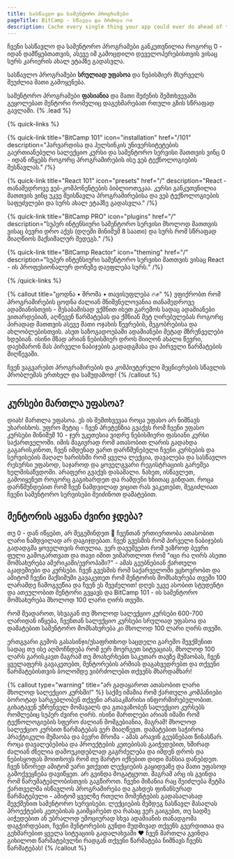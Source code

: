 ```yaml
---
title: სასწავლო და სამენტორო პროგრამები
pageTitle: BitCamp - სწავლა და ბრძოლა 🔥✊
description: Cache every single thing your app could ever do ahead of time, so your code never even has to run at all.
---
```


ჩვენი სასწავლო და სამენტორო პროგრამები განკუთვნილია როგორც 0 - იდან დამწყებთათვის, ასევე იმ გამოცდილი დეველოპერებისთვის ვისაც სურს კარიერის ახალ ეტაპზე გადასვლა. 

სასწავლო პროგრამები **სრულიად უფასოა** და ნებისმიერ მსურველს შეუძლია მათი გამოყენება. 

სამენტორო პროგრამები **ფასიანია** და მათი შეძენის შემთხვევაში გეყოლებათ მენტორი რომელიც დაგეხმარებათ რთული გზის სწრაფად გავლაში. 
{% .lead %}

{% quick-links %}

{% quick-link title="BitCamp 101" icon="installation" href="/101" description="ჰარვარდისა და ჰელსინკის უნივერსიტეტების გაერთიანებული სალექციო კურსი და სამენტორო სერვისი მათთვის ვინც 0 - იდან იწყებს როგორც პროგრამირების ისე ვებ ტექნოლოგიების შესწავლას." /%}

{% quick-link title="React 101" icon="presets" href="/" description="React - თანამედროვე ვებ-კომპონენტების ბიბლიოთეკაა.  კურსი განკუთვნილია მათთვის ვინც უკვე შეისწავლა პროგრამირებისა და ვებ ტექნოლოგიების საფუძვლები და სურს ახალ ეტაპზე გადასვლა." /%}

{% quick-link title="BitCamp PRO" icon="plugins" href="/" description="სუპერ ინტენსიური სამენტორო სერვისი მხოლოდ მათთვის ვისაც ბევრი დრო აქვს (დღეში მინიმუმ 8 საათი) და სურს რომ სწრაფად მიაღწიოს მაქსიმალურ შედეგს." /%}

{% quick-link title="BitCamp Reactor" icon="theming" href="/" description="სუპერ ინტენსიური სამენტორო სერვისი მათთვის ვისაც React - ის პროფესიონალურ დონეზე დაუფლება სურს." /%}

{% /quick-links %}



{% callout title="ცოდნა • შრომა • თავისუფლება 🔥✊" %}
ვფიქრობთ რომ პროგრამირების ცოდნა ძალიან მნიშვნელოვანია თანამედროვე ადამიანისთვის - შესაბამისად ვქმნით ისეთ გარემოს სადაც ადამიანები ვითარდებიან, აღწევენ წარმატებას და ქმნიან მეტ ღირებულებას როგორც პირადად მათთვის ასევე მათი ოჯახის წევრების, მეგობრებისა და ახლობლებისთვის. ასეთ საზოგადოებაში ადამიანები მეტად მზრუნველები ხდებიან. ისინი მზად არიან ნებისმიერ დროს მიიღონ ახალი წევრი, დაეხმარონ მას პირველი ნაბიჯების გადადგმასა და პირველი წარმატების მიღწევაში. 

ჩვენ ვაგვარებთ პროგრამირების და კომპიუტერული მეცნიერების სწავლის პრობლემას ერთხელ და სამუდამოდ!
{% /callout %}

---

## კურსები მართლა უფასოა?

დიახ! მართლა უფასოა.   ეს ის შემთხვევაა როცა უფასო არ ნიშნავს უხარისხოს. უფრო მეტიც - ჩვენ პრეტენზია გვაქვს რომ ჩვენი უფასო კურსები მინიმუმ 10 - ჯერ უკეთესია ვიდრე ნებისმიერი ფასიანი კურსი საქართველოში. იმის მაგივრად რომ ათასობით ლარის გადახდა გაგარისკინოთ, ჩვენ იმდენად ვართ დარწმუნებული ჩვენი კურსების და სერვისების მაღალ ხარისხში რომ ყველა ლექცია, დავალება და სასწავლო რესურსი უფასოდ, საჯაროდ და ყოველგვარი რეგისტრაციის გარეშეა ხელმისაწვდომი. არაფერი გვაქვს დასამალი. ნახეთ, ისწავლეთ, გამოიყენეთ როგორც გაგიხარდეთ და რამდენი ხნითაც გინდათ. როცა დარწმუნდებით რომ ჩვენ ნამდვილად ვიცით რას ვაკეთებთ, შეგიძლიათ ჩვენი სამენტორო სერვისები შეიძინოთ დამატებით. 

## მენტორის აყვანა ძვირი ჯდება?

თუ 0 - დან იწყებთ, არ შეგეშინდეთ 🙏 ჩვენთან ურთიერთობა ათასობით ლარი ნამდვილად არ დაგიჯდებათ. ჩვენ გვესმის რომ პირველი ნაბიჯების გადადგმა ყოველთვის რთულია. ვერ დავუშვებთ რომ უაზროდ ბევრი ფული გამოგართვათ და თავი იმით ვიმართლოთ რომ "იცი რა ღირს ასეთი მომსახურება ამერიკაში/ევროპაში?" - ამას გეუბნებიან ქართული აკადემიები და კურსები. ჩვენ გვესმის რომ საქარველოში ვცხოვრობთ და ამიტომ ჩვენი მაქსიმუმი გავაკეთეთ რომ მენტორის მომსახურება თვეში 100 ლარამდე ჩამოგვეწია და ჩვენ ეს შევძელით! დღეს უკვე ასობით სტუდენტი და ათეულობით მენტორი გვყავს და BitCamp 101 - ის სამენტორო მომსახურება მხოლოდ 100 ლარი ღირს თვეში. 

რომ შეადაროთ, სხვაგან თუ მხოლოდ სალექციო კურსები 600-700 ლარიდან იწყება, ჩვენთან სალექციო კურსები სრულიად უფასოა და დამატებით სამენტორო მომსახურება კი მხოლოდ 100 ლარი ღირს თვეში.

ერთგვარი გემოს გასასინჯი/უსაფრთხოდ საცდელი გარემო შევქმენით სადაც თუ ისე აღმოჩნდება რომ ვერ მოერგეთ სიტუაციას, მხოლოდ 100 ლარს გარისკავთ მაგრამ თუ მოახერხებთ საკუთარ თავზე მუშაობას, ჩვენ ყველაფერს გავაკეთებთ, მენტორების არმიას დაგახვედრებთ და თქვენი წარმატებისთვის ბოლომდე ვიბრძოლებთ თქვენს მხარდამხარ!

{% callout type="warning" title="არ გადაყაროთ ათასობით ლარი მხოლოდ სალექციო კურსში!" %}
საქმე იმაშია რომ ქართული კომპანიები ბოროტად სარგებლობენ თქვენი არასაკმარისი ინფორმირებულობით. გიხატავენ უზრუნველ მომავალს და გთავაზობენ სალექციო კურსებს რომლებიც სუპერ ძვირი ღირს. ისინი მართლები არიან იმაში რომ ტექნოლოგიების სფერო ძალიან მომგებიანია, მაგრამ! მხოლოდ სალექციო კურსით წარმატებას ვერ მიაღწევთ. დამატებით საჭიროა პრაქტიკული მუშაობა და ბევრი შრომა - ამას არავინ გეუბნებათ წინასწარ. როცა დავალებებისა და პროექტების კეთებისას გაიჭედებით, ხშირად ძალიან ძნელია დამოუკიდებლად გაგრძელება და იმდენ დროს და ნებისყოფას მოითხოვს რომ თუ მარტო იქნებით დიდი შანსია დანებდეთ. ჩვენ სწორედ ამიტომ უარი ვთქვით ლექციების გაყიდვაზე და მათი უფასოდ გამოქვეყნება დავიწყეთ. არ გვინდა მოგატყუოთ. მაგრამ არც ის გვინდა რომ წარუმატებლობისთვის გაგწიროთ. ჩვენი მიზანია რაც შეიძლება მეტმა ქართველმა ისწავლოს პროგრამირება და გახდეს ფინანსურად წარმატებული - ამიტომ ყველზე რთული მომენტების გადასალახად შევქმენით სამენტორო სერვისები. ლექციების შემდეგ ნასწავლ მასალას პროექტების კეთებისას გაიმყარებთ და რასაც ვერ გაიგებთ, თუ სადმე აიჭედებით ან უბრალოდ ემოციურად სხვა ადამიანის თანადგომა დაგჭირდებათ, ჩვენი მენტორების გუნდი მუდმივად თქვენს გვერდითაა და გეხმარებით ყველა სიტუაციის გადალახვაში ❤️ ჩვენ მართლა გვინდა გიხილოთ წარმატებულნი რადგან თქვენი წარმატება ნიშნავს ჩვენს წარმატებას!
{% /callout %}
